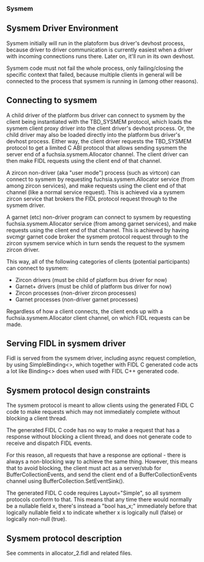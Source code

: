 ### Sysmem

## Sysmem Driver Environment

Sysmem initially will run in the platoform bus driver's devhost process, because
driver to driver communication is currently easiest when a driver with incoming
connections runs there.  Later on, it'll run in its own devhost.

Sysmem code must not fail the whole process, only failing/closing the specific
context that failed, because multiple clients in general will be connected to
the process that sysmem is running in (among other reasons).

## Connecting to sysmem

A child driver of the platform bus driver can connect to sysmem by the client
being instantiated with the TBD_SYSMEM protocol, which loads the sysmem client
proxy driver into the client driver's devhost process.  Or, the child driver may
also be loaded directly into the platform bus driver's devhost process.  Either
way, the client driver requests the TBD_SYSMEM protocol to get a limited C ABI
protocol that allows sending sysmem the server end of a
fuchsia.sysmem.Allocator channel.  The client driver can then make FIDL
requests using the client end of that channel.

A zircon non-driver (aka "user mode") process (such as virtcon) can connect to
sysmem by requesting fuchsia.sysmem.Allocator service (from among zircon
services), and make requests using the client end of that channel (like a normal
service request).  This is achieved via a sysmem zircon service that brokers the
FIDL protocol request through to the sysmem driver.

A garnet (etc) non-driver program can connect to sysmem by requesting
fuchsia.sysmem.Allocator service (from among garnet services), and make
requests using the client end of that channel.  This is achieved by having
svcmgr garnet code broker the sysmem protocol request through to the zircon
sysmem service which in turn sends the request to the sysmem zircon driver.

This way, all of the following categories of clients (potential participants)
can connect to sysmem:
  * Zircon drivers (must be child of platform bus driver for now)
  * Garnet+ drivers (must be child of platform bus driver for now)
  * Zircon processes (non-driver zircon processes)
  * Garnet processes (non-driver garnet processes)

Regardless of how a client connects, the client ends up with a
fuchsia.sysmem.Allocator client channel, on which FIDL requests can be made.

## Serving FIDL in sysmem driver

Fidl is served from the sysmem driver, including async request completion, by
using SimpleBinding<>, which together with FIDL C generated code acts a lot like
Binding<> does when used with FIDL C++ generated code.

## Sysmem protocol design constraints

The sysmem protocol is meant to allow clients using the generated FIDL C code to
make requests which may not immediately complete without blocking a client
thread.

The generated FIDL C code has no way to make a request that has a response
without blocking a client thread, and does not generate code to receive and
dispatch FIDL events.

For this reason, all requests that have a response are optional - there is
always a non-blocking way to achieve the same thing.  However, this means that
to avoid blocking, the client must act as a server/stub for
BufferCollectionEvents, and send the client end of a BufferCollectionEvents
channel using BufferCollection.SetEventSink().

The generated FIDL C code requires Layout="Simple", so all sysmem protocols
conform to that.  This means that any time there would normally be a nullable
field x, there's instead a "bool has_x;" immediately before that logically
nullable field x to indicate whether x is logically null (false) or logically
non-null (true).

## Sysmem protocol description

See comments in allocator_2.fidl and related files.
